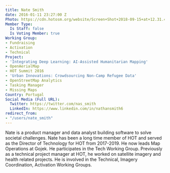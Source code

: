 ```yaml
---
title: Nate Smith
date: 2016-01-11 23:27:00 Z
Photo: https://cdn.hotosm.org/website/Screen+Shot+2018-09-15+at+12.31.42.png
Member Type:
  Is Staff: false
  Is Voting Member: true
Working Group:
- Fundraising
- Activation
- Technical
Project:
- 'Integrating Deep Learning: AI-Assisted Humanitarian Mapping'
- OpenAerialMap
- HOT Summit 2016
- 'Urban Innovations: Crowdsourcing Non-Camp Refugee Data'
- OpenStreetMap Analytics
- Tasking Manager
- Missing Maps
Country: Portugal
Social Media (Full URL):
  Twitter: https://twitter.com/nas_smith
  LinkedIn: https://www.linkedin.com/in/nathansmith6
redirect_from:
- "/users/nate_smith"
---
```


Nate is a product manager and data analyst building software to solve societal challenges. Nate has been a long time member of HOT and served as the Director of Technology for HOT from 2017-2019. He now leads Map Operations at Gojek. He participates in the Tech Working Group. Previously as a technical project manager at HOT, he worked on satellite imagery and health related projects. He is involved in the Technical, Imagery Coordination, Activation Working Groups.
